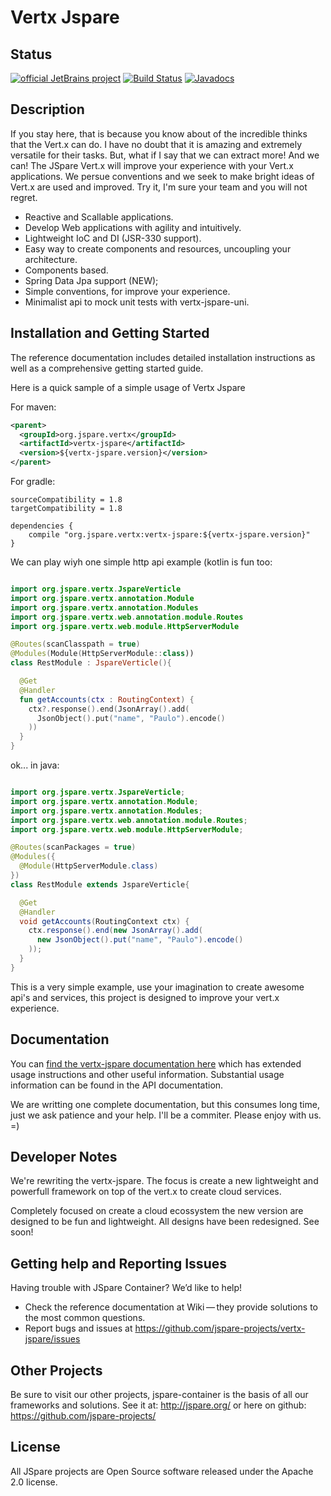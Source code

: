 # Vertx Jspare

## Status

[![official JetBrains project](http://jb.gg/badges/official-flat-square.svg)](https://confluence.jetbrains.com/display/ALL/JetBrains+on+GitHub)
[![Build Status](https://travis-ci.org/jspare-projects/vertx-jspare.svg?branch=master)](https://travis-ci.org/jspare-projects/vertx-jspare)
[![Javadocs](http://www.javadoc.io/badge/org.jspare.vertx/vertx-jspare.svg)](http://www.javadoc.io/doc/org.jspare.vertx/vertx-jspare)

## Description

If you stay here, that is because you know about of the incredible thinks that the Vert.x can do. I have no doubt that it is amazing and extremely versatile for their tasks. But, what if I say that we can extract more! And we can! The JSpare Vert.x will improve your experience with your Vert.x applications. We persue conventions and we seek to make bright ideas of Vert.x are used and improved. Try it, I'm sure your team and you will not regret.

* Reactive and Scallable applications.
* Develop Web applications with agility and intuitively.
* Lightweight IoC and DI (JSR-330 support).
* Easy way to create components and resources, uncoupling your architecture.
* Components based.
* Spring Data Jpa support (NEW);
* Simple conventions, for improve your experience.
* Minimalist api to mock unit tests with vertx-jspare-uni. 

## Installation and Getting Started

The reference documentation includes detailed installation instructions as well as a comprehensive getting started guide.

Here is a quick sample of a simple usage of Vertx Jspare

For maven:

```xml
<parent>
  <groupId>org.jspare.vertx</groupId>
  <artifactId>vertx-jspare</artifactId>
  <version>${vertx-jspare.version}</version>
</parent>
```

For gradle:

```
sourceCompatibility = 1.8
targetCompatibility = 1.8

dependencies {
    compile "org.jspare.vertx:vertx-jspare:${vertx-jspare.version}"
}
```

We can play wiyh one simple http api example (kotlin is fun too:

```kotlin

import org.jspare.vertx.JspareVerticle
import org.jspare.vertx.annotation.Module
import org.jspare.vertx.annotation.Modules
import org.jspare.vertx.web.annotation.module.Routes
import org.jspare.vertx.web.module.HttpServerModule

@Routes(scanClasspath = true)
@Modules(Module(HttpServerModule::class))
class RestModule : JspareVerticle(){

  @Get
  @Handler
  fun getAccounts(ctx : RoutingContext) {
    ctx?.response().end(JsonArray().add(
      JsonObject().put("name", "Paulo").encode()
    ))
  } 
}

```

ok... in java:

```java

import org.jspare.vertx.JspareVerticle;
import org.jspare.vertx.annotation.Module;
import org.jspare.vertx.annotation.Modules;
import org.jspare.vertx.web.annotation.module.Routes;
import org.jspare.vertx.web.module.HttpServerModule;

@Routes(scanPackages = true)
@Modules({
  @Module(HttpServerModule.class)
})
class RestModule extends JspareVerticle{

  @Get
  @Handler
  void getAccounts(RoutingContext ctx) {
    ctx.response().end(new JsonArray().add(
      new JsonObject().put("name", "Paulo").encode()
    ));
  } 
}

```

This is a very simple example, use your imagination to create awesome api's and services, this project is designed to improve your vert.x experience.

## Documentation

You can [find the vertx-jspare documentation here](https://github.com/jspare-projects/vertx-jspare/wiki) which has extended usage instructions and other useful information. Substantial usage information can be found in the API documentation.

We are writting one complete documentation, but this consumes long time, just we ask patience and your help. I'll be a commiter. Please enjoy with us. =)

## Developer Notes

We're rewriting the vertx-jspare. The focus is create a new lightweight and powerfull framework on top of the vert.x to create cloud services.

Completely focused on create a cloud ecossystem the new version are designed to be fun and lightweight. All designs have been redesigned. See soon!

## Getting help and Reporting Issues

Having trouble with JSpare Container? We’d like to help!

* Check the reference documentation at Wiki — they provide solutions to the most common questions.
* Report bugs and issues at https://github.com/jspare-projects/vertx-jspare/issues

## Other Projects

Be sure to visit our other projects, jspare-container is the basis of all our frameworks and solutions. See it at: http://jspare.org/ or here on github: https://github.com/jspare-projects/

## License

All JSpare projects are Open Source software released under the Apache 2.0 license.
